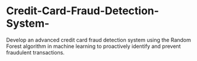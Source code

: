 # Credit-Card-Fraud-Detection-System-
Develop an advanced credit card fraud detection system using the Random Forest algorithm in machine learning to proactively identify and prevent fraudulent transactions. 

